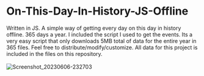 # On-This-Day-In-History-JS-Offline
Written in JS. A simple way of getting every day on this day in history offline. 365 days a year. I included the script I used to get the events. Its a very easy script that only downloads 5MB total of data for the entire year in 365 files. Feel free to distribute/modify/customize. All data for this project is included in the files on this repository.
<br><br>
![Screenshot_20230606-232703](https://github.com/lex81/On-This-Day-In-History-JS-Offline/assets/68161611/3207b819-b48e-4925-beac-f55790ef392e)

